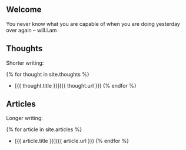 ## Welcome

You never know what you are capable of when you are doing yesterday over again – will.i.am

## Thoughts

Shorter writing:

{% for thought in site.thoughts %}
* [{{ thought.title }}]({{ thought.url }})
{% endfor %}


## Articles

Longer writing:

{% for article in site.articles %}
* [{{ article.title }}]({{ article.url }})
{% endfor %}
